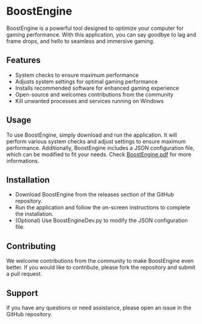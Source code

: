 # BoostEngine
BoostEngine is a powerful tool designed to optimize your computer for gaming performance. With this application, you can say goodbye to lag and frame drops, and hello to seamless and immersive gaming.

## Features
- System checks to ensure maximum performance
- Adjusts system settings for optimal gaming performance
- Installs recommended software for enhanced gaming experience
- Open-source and welcomes contributions from the community
- Kill unwanted processes and services running on Windows

## Usage
To use BoostEngine, simply download and run the application.
It will perform various system checks and adjust settings to ensure maximum performance.
Additionally, BoostEngine includes a JSON configuration file, which can be modified to fit your needs. Check [BoostEngine.pdf](https://github.com/Aaliyah6022/BoostEngine/files/10580220/BoostEngine.pdf)
 for more informations.

## Installation
- Download BoostEngine from the releases section of the GitHub repository.
- Run the application and follow the on-screen instructions to complete the installation.
- (Optional) Use BoostEngineDev.py to modify the JSON configuration file.

## Contributing
We welcome contributions from the community to make BoostEngine even better.
If you would like to contribute, please fork the repository and submit a pull request.

## Support
If you have any questions or need assistance, please open an issue in the GitHub repository.
